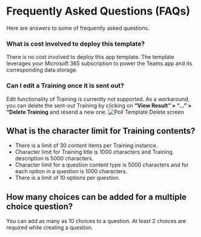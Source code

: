# Frequently Asked Questions (FAQs) 

Here are answers to some of frequently asked questions.

### What is cost involved to deploy this template?

There is no cost involved to deploy this app template. The template
leverages your Microsoft 365 subscription to power the Teams app and its
corresponding data storage.

### Can I edit a Training once it is sent out?

Edit functionality of Training is currently not supported. As a
workaround, you can delete the sent-out Training by clicking on **“View Result” > “…” > “Delete Training** and resend a new one.
![Poll Template Delete screen](./images/PollTemplateDelete.png)

## What is the character limit for Training contents?

*   There is a limit of 30 content items per Training instance.
*   Character limit for Training title is 1000 characters and Training
    description is 5000 characters.
*   Character limit for a question content type is 5000 characters and
    for each option in a question is 1000 characters.
*   There is a limit of 10 options per question.

## How many choices can be added for a multiple choice question?
You can add as many as 10 choices to a question. At least 2 choices are
required while creating a question.